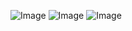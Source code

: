 ![Image](https://github.com/user-attachments/assets/833dfafe-46b9-4d3b-ae8b-62e4e3f02d32)
![Image](https://github.com/user-attachments/assets/a87ea376-b34c-433e-9c61-d671ef96508c) ![Image](https://github.com/user-attachments/assets/a87ea376-b34c-433e-9c61-d671ef96508c)
